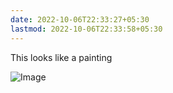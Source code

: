 ```yaml
---
date: 2022-10-06T22:33:27+05:30
lastmod: 2022-10-06T22:33:58+05:30
---
```


This looks like a painting

![Image](/img/d60e7584501aeb31e0decc23c0737b50.jpg)
